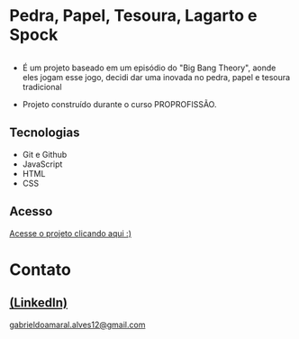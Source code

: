 # Pedra, Papel, Tesoura, Lagarto e Spock

<div>
  <img src="https://github.com/skypse/Projeto-01-JavaScript-Rock-Paper-Scissors-Lizard-Spock/assets/97822775/da1d08d6-d44b-4cda-9a82-51b13abb08e4" alt="">
</div>


 - É um projeto baseado em um episódio do "Big Bang Theory", aonde eles jogam esse jogo, decidi dar uma inovada no pedra, papel e tesoura tradicional

 - Projeto construído durante o curso PROPROFISSÃO.
## Tecnologias

- Git e Github
- JavaScript
- HTML
- CSS

## Acesso
[Acesse o projeto clicando aqui :)](https://skypse.github.io/Projeto-01-JavaScript-Rock-Paper-Scissors-Lizard-Spock/)

# Contato
[(LinkedIn)](https://www.linkedin.com/in/gabriel-do-amaral-alves-3a1055236/)
-----
gabrieldoamaral.alves12@gmail.com
